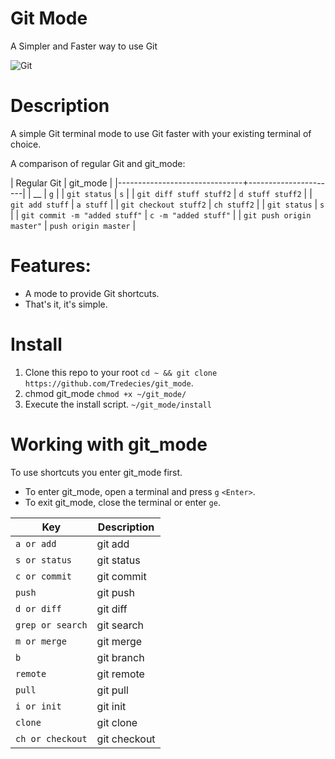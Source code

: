 # Git Mode
A Simpler and Faster way to use Git

![Git](https://proxy.duckduckgo.com/iu/?u=https%3A%2F%2Fwww.mycleveragency.com%2Fblog%2Fwp-content%2Fuploads%2F2014%2F07%2FGIT-FB-21.07.14.png&f=1)

# Description
A simple Git terminal mode to use Git faster with your existing terminal of choice.

A comparison of regular Git and git_mode:


| Regular Git                   | git_mode             |
|-------------------------------+----------------------|
| __                            | `g`                  |
| `git status`                  | `s`                  |
| `git diff stuff stuff2`       | `d stuff stuff2`     |
| `git add stuff`               | `a stuff`            |
| `git checkout stuff2`         | `ch stuff2`          |
| `git status`                  | `s`                  |
| `git commit -m "added stuff"` | `c -m "added stuff"` |
| `git push origin master"`     | `push origin master` |



# Features:
* A mode to provide Git shortcuts.
* That's it, it's simple.

# Install
 1. Clone this repo to your root `cd ~ && git clone https://github.com/Tredecies/git_mode`.
 1. chmod git_mode `chmod +x ~/git_mode/`
 1. Execute the install script. `~/git_mode/install`

# Working with git_mode
To use shortcuts you enter git_mode first.
* To enter git_mode, open a terminal and press `g` `<Enter>`.
* To exit git_mode, close the terminal or enter `ge`. 

| Key              | Description  |
|------------------|--------------|
| `a or add `      | git add      |
| `s or status`    | git status   |
| `c or commit`    | git commit   |
| `push`           | git push     |
| `d or diff`      | git diff     |
| `grep or search` | git search   |
| `m or merge`     | git merge    |
| `b`              | git branch   |
| `remote`         | git remote   |
| `pull`           | git pull     |
| `i or init`      | git init     |
| `clone`          | git clone    |
| `ch or checkout` | git checkout |

